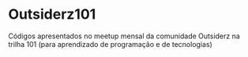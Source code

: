 # Outsiderz101
Códigos apresentados no meetup mensal da comunidade Outsiderz na trilha 101 (para aprendizado de programação e de tecnologias)
